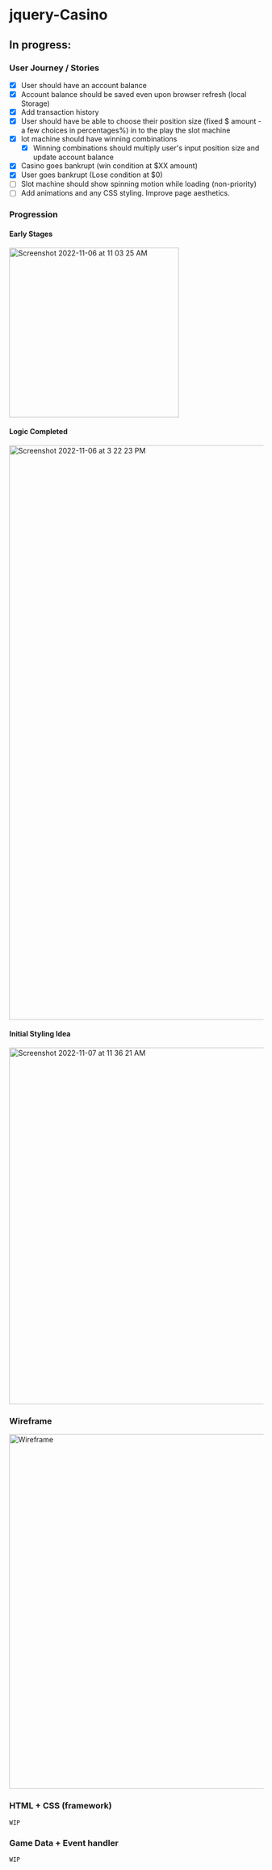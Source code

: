 # jquery-Casino

## In progress:

### User Journey / Stories

- [x] User should have an account balance
- [x] Account balance should be saved even upon browser refresh (local Storage)
- [x] Add transaction history
- [x] User should have be able to choose their position size (fixed $ amount - a few choices in percentages%) in to the play the slot machine
- [x] lot machine should have winning combinations
  - [x] Winning combinations should multiply user's input position size and update account balance
- [x] Casino goes bankrupt (win condition at $XX amount)
- [x] User goes bankrupt (Lose condition at $0)
- [ ] Slot machine should show spinning motion while loading (non-priority)
- [ ] Add animations and any CSS styling. Improve page aesthetics.

### Progression

#### Early Stages

<img width="336" alt="Screenshot 2022-11-06 at 11 03 25 AM" src="https://user-images.githubusercontent.com/111836326/200159055-ff77a962-b546-4fb0-9555-85ce7c3ff829.png">

#### Logic Completed

<img width="1137" alt="Screenshot 2022-11-06 at 3 22 23 PM" src="https://user-images.githubusercontent.com/111836326/200159092-35d44466-41b8-4632-9881-e330a9928a28.png">

#### Initial Styling Idea

<img width="706" alt="Screenshot 2022-11-07 at 11 36 21 AM" src="https://user-images.githubusercontent.com/111836326/200221363-00eb467f-3731-4bc6-8652-956e83a3fb34.png">

### Wireframe

<img width="702" alt="Wireframe" src="https://user-images.githubusercontent.com/111836326/199918099-9ff36e50-00b4-4b06-9128-08e26436e6c1.png">

### HTML + CSS (framework)

```
WIP
```

### Game Data + Event handler

```
WIP
```
